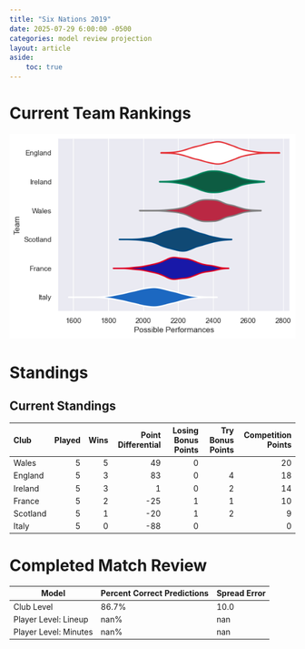```yaml
---  
title: "Six Nations 2019"  
date: 2025-07-29 6:00:00 -0500  
categories: model review projection  
layout: article  
aside:  
    toc: true  
---
```

# Current Team Rankings


![Club Rankings](plots/rankings_Six_Nations_2019.png)
# Standings

## Current Standings


| Club     |   Played |   Wins |   Point Differential |   Losing Bonus Points |   Try Bonus Points |   Competition Points |
|:---------|---------:|-------:|---------------------:|----------------------:|-------------------:|---------------------:|
| Wales    |        5 |      5 |                   49 |                     0 |                    |                   20 |
| England  |        5 |      3 |                   83 |                     0 |                  4 |                   18 |
| Ireland  |        5 |      3 |                    1 |                     0 |                  2 |                   14 |
| France   |        5 |      2 |                  -25 |                     1 |                  1 |                   10 |
| Scotland |        5 |      1 |                  -20 |                     1 |                  2 |                    9 |
| Italy    |        5 |      0 |                  -88 |                     0 |                    |                    0 |



# Completed Match Review


| Model | Percent Correct Predictions | Spread Error |
| ------ | ------ | ------ |
| Club Level | 86.7% | 10.0 |
| Player Level: Lineup | nan% | nan |
| Player Level: Minutes | nan% | nan |

